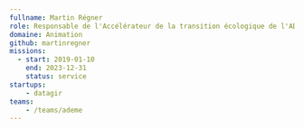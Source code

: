 ```yaml
---
fullname: Martin Régner
role: Responsable de l'Accélérateur de la transition écologique de l'ADEME
domaine: Animation
github: martinregner
missions:
  - start: 2019-01-10
    end: 2023-12-31
    status: service
startups:
    - datagir
teams:
    - /teams/ademe
---
```

